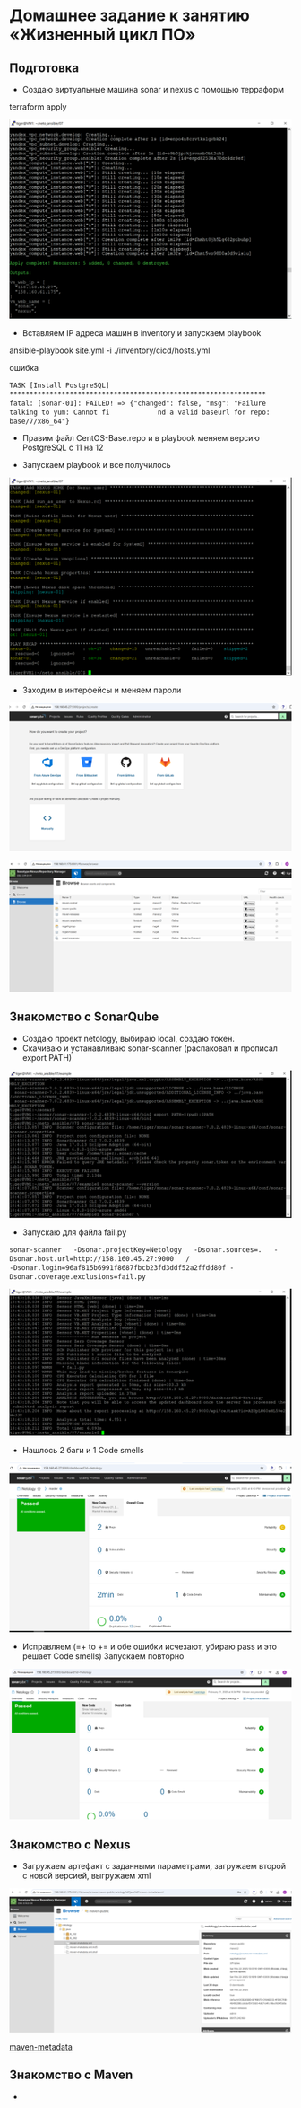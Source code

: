 # Домашнее задание к занятию «Жизненный цикл ПО»

## Подготовка

* Создаю виртуальные машина sonar и nexus с помощью терраформ

terraform apply

![vm_create](https://github.com/A-Tagir/neto_ansible/blob/main/07/CICD_yacloud_setup.png)

* Вставляем IP адреса машин в inventory и запускаем playbook

ansible-playbook site.yml -i ./inventory/cicd/hosts.yml

ошибка 

```
TASK [Install PostgreSQL] ****************************************************************
fatal: [sonar-01]: FAILED! => {"changed": false, "msg": "Failure talking to yum: Cannot fi            nd a valid baseurl for repo: base/7/x86_64"}
```

* Правим файл CentOS-Base.repo и в playbook меняем версию PostgreSQL c 11 на 12

* Запускаем playbook и все получилось

![sonar&nexus_install](https://github.com/A-Tagir/neto_ansible/blob/main/07/CICD_sonar_nexus_install.png)

* Заходим в интерфейсы и меняем пароли

![sonar](https://github.com/A-Tagir/neto_ansible/blob/main/07/CICD_sonar_ok.png)

![nexus](https://github.com/A-Tagir/neto_ansible/blob/main/07/CICD_nexus_ok.png)

## Знакомство с SonarQube

* Создаю проект netology, выбираю local, создаю токен.
* Скачиваю и устанавливаю sonar-scanner (распаковал и прописал export PATH)
  
![sonar-scanner](https://github.com/A-Tagir/neto_ansible/blob/main/07/CICD_sonar_scanner_version.png)

* Запускаю для файла fail.py
```
sonar-scanner   -Dsonar.projectKey=Netology   -Dsonar.sources=.   -Dsonar.host.url=http://158.160.45.27:9000   /
-Dsonar.login=96af815b6991f8687fbcb23fd3ddf52a2ffdd80f -Dsonar.coverage.exclusions=fail.py
```
![sonar_exec](https://github.com/A-Tagir/neto_ansible/blob/main/07/CICD_sonar_scanner_exec.png)

* Нашлось 2 баги и 1 Code smells

![sonar_result](https://github.com/A-Tagir/neto_ansible/blob/main/07/CICD_sonar_scanner_result.png)

* Исправляем  (=+ to += и обе ошибки исчезают,  убираю pass и это решает Code smells)  Запускаем повторно

![sonar_no error](https://github.com/A-Tagir/neto_ansible/blob/main/07/CICD_sonar_scanner_no_errors.png)

## Знакомство с Nexus

* Загружаем артефакт с заданными параметрами, загружаем второй с новой версией, выгружаем xml

![uploaded](https://github.com/A-Tagir/neto_ansible/blob/main/07/CICD_nexus_uploaded.png)


[maven-metadata](https://github.com/A-Tagir/neto_ansible/blob/main/07/maven-metadata.xml)

## Знакомство с Maven

* 



